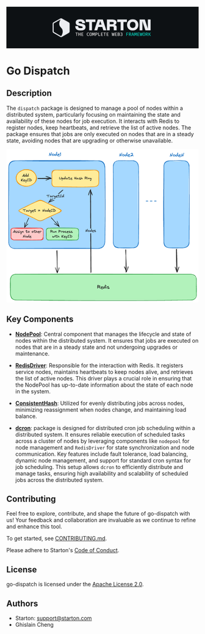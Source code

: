 ![Starton Banner](https://github.com/starton-io/.github/blob/master/github-banner.jpg?raw=true)

# Go Dispatch

## Description

The `dispatch` package is designed to manage a pool of nodes within a distributed system, particularly focusing on maintaining the state and availability of these nodes for job execution. It interacts with Redis to register nodes, keep heartbeats, and retrieve the list of active nodes. The package ensures that jobs are only executed on nodes that are in a steady state, avoiding nodes that are upgrading or otherwise unavailable.

![Overview](/resources/dispatch-system.png)

## Key Components

- [**NodePool**](nodepool/): Central component that manages the lifecycle and state of nodes within the distributed system. It ensures that jobs are executed on nodes that are in a steady state and not undergoing upgrades or maintenance.

- [**RedisDriver**](driver/): Responsible for the interaction with Redis. It registers service nodes, maintains heartbeats to keep nodes alive, and retrieves the list of active nodes. This driver plays a crucial role in ensuring that the NodePool has up-to-date information about the state of each node in the system.

- [**ConsistentHash**](consistenthash/): Utilized for evenly distributing jobs across nodes, minimizing reassignment when nodes change, and maintaining load balance.

- [**dcron**](dcron/): package is designed for distributed cron job scheduling within a distributed system. It ensures reliable execution of scheduled tasks across a cluster of nodes by leveraging components like `nodepool` for node management and `RedisDriver` for state synchronization and node communication. Key features include fault tolerance, load balancing, dynamic node management, and support for standard cron syntax for job scheduling. This setup allows `dcron` to efficiently distribute and manage tasks, ensuring high availability and scalability of scheduled jobs across the distributed system.

## Contributing

Feel free to explore, contribute, and shape the future of go-dispatch with us! Your feedback and collaboration are invaluable as we continue to refine and enhance this tool.

To get started, see [CONTRIBUTING.md](./CONTRIBUTING.md).

Please adhere to Starton's [Code of Conduct](./CODE_OF_CONDUCT.md).


## License

go-dispatch is licensed under the [Apache License 2.0](./LICENSE.md).


## Authors

- Starton: [support@starton.com](mailto:support@starton.com)
- Ghislain Cheng
